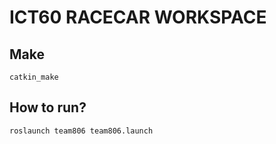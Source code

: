 # ICT60 RACECAR WORKSPACE


## Make

~~~
catkin_make
~~~

## How to run?

~~~
roslaunch team806 team806.launch
~~~